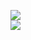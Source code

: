 [![](https://img.shields.io/badge/Made%20With-Github%20Spray-lightgrey.svg?style=for-the-badge&logo=github)](https://github.com/Annihil/github-spray#2494)  
[![](https://i.imgur.com/2DrTn0Z.gif)](https://github.com/Annihil/github-spray)